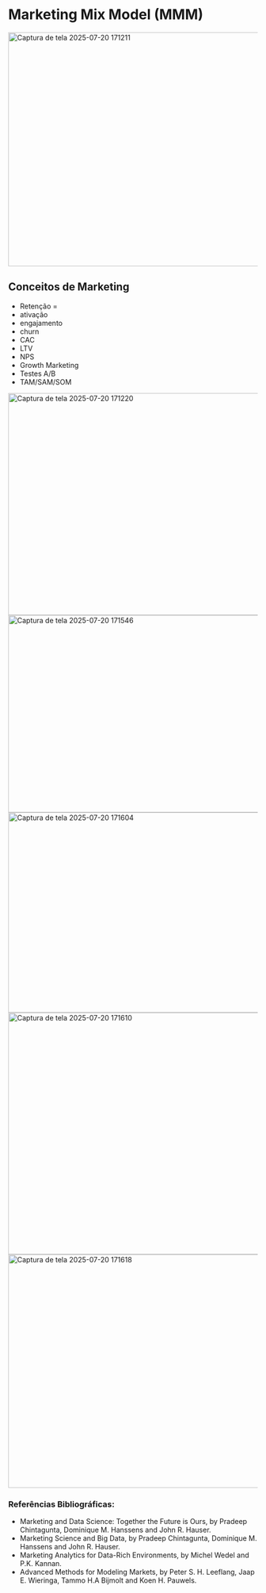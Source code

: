 # Marketing Mix Model (MMM)

<img width="817" height="472" alt="Captura de tela 2025-07-20 171211" src="https://github.com/user-attachments/assets/d89e4ac6-ee9b-4baf-b442-7df4f08fd0b4" />

## Conceitos de Marketing 
- Retenção = 
- ativação
- engajamento
- churn
- CAC
- LTV
- NPS
- Growth Marketing
- Testes A/B
- TAM/SAM/SOM

<img width="782" height="448" alt="Captura de tela 2025-07-20 171220" src="https://github.com/user-attachments/assets/a468e67d-4a9e-401a-acf7-05e2a64c7d93" />

<img width="728" height="398" alt="Captura de tela 2025-07-20 171546" src="https://github.com/user-attachments/assets/45b2c9a8-ac59-4acc-8458-ee6d4e707d20" />

<img width="728" height="404" alt="Captura de tela 2025-07-20 171604" src="https://github.com/user-attachments/assets/2f64b9ef-d08f-4fe4-988f-7f24b33709da" />

<img width="825" height="488" alt="Captura de tela 2025-07-20 171610" src="https://github.com/user-attachments/assets/f46c746c-ed89-4e00-b146-60ff2af89acb" />

<img width="791" height="471" alt="Captura de tela 2025-07-20 171618" src="https://github.com/user-attachments/assets/34e1482f-aebf-4a7c-8ccd-5b88760c292a" />

### Referências Bibliográficas:
- Marketing and Data Science: Together the Future is Ours, by Pradeep Chintagunta, Dominique M. Hanssens and John R. Hauser. 
- Marketing Science and Big Data, by Pradeep Chintagunta, Dominique M. Hanssens and John R. Hauser.
- Marketing Analytics for Data-Rich Environments, by Michel Wedel and P.K. Kannan.
- Advanced Methods for Modeling Markets, by  Peter S. H. Leeflang, Jaap E. Wieringa, Tammo H.A Bijmolt and Koen H. Pauwels.
